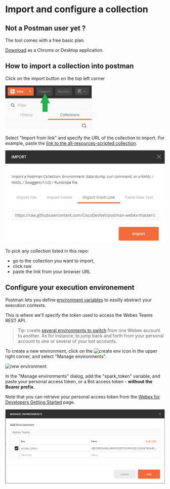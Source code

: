 # Import and configure a collection

## Not a Postman user yet ?

The tool comes with a free basic plan.

[Download](https://www.getpostman.com/) as a Chrome or Desktop application.


## How to import a collection into postman

Click on the import button on the top left corner 

![import button](img/collection-import.png)


Select "Import from link" and specify the URL of the collection to import.
For example, paste the [link to the all-resources-scripted collection](https://raw.githubusercontent.com/CiscoDevNet/postman-webex/master/all-resources-scripted.json).

![import a collection](img/collection-import-from-link.png)

To pick any collection listed in this repo:
- go to the collection you want to import, 
- click raw
- paste the link from your browser URL 


## Configure your execution environement

Postman lets you define [environment variables](https://www.getpostman.com/docs/environments) to easilly abstract your execution contexts.

This is where we'll specify the token used to access the Webex Teams REST API.

> Tip: 
> create [several environments to switch](https://www.getpostman.com/docs/test_multi_environments) from one Webex account to another.
> As for instance, to jump back and forth from your personal account to one or several of your bot accounts.

To create a new environment, click on the ![create env](img/environment-create-icon.png) icon in the upper right corner, and select "Manage environments".

![new environment](img/environment-create.png)


In the "Manage environments" dialog, add the "spark_token" variable, and paste your personal access token, or a Bot access token - **without the Bearer prefix**.

Note that you can retrieve your personal access token from the [Webex for Developers Getting Started](https://developer.webex.com/getting-started.html#authentication) page.

![configure environment](img/environment-configure.png)







